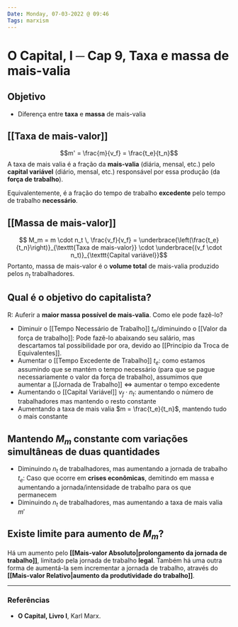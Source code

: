 ```yaml
---
Date: Monday, 07-03-2022 @ 09:46
Tags: marxism
---
```

# O Capital, I ─ Cap 9, Taxa e massa de mais-valia
## Objetivo
* Diferença entre **taxa** e **massa** de mais-valia

## [[Taxa de mais-valor]]
$$m' = \frac{m}{v_f} = \frac{t_e}{t_n}$$
A taxa de mais valia é a fração da **mais-valia** (diária, mensal, etc.) pelo **capital variável** (diário, mensal, etc.) responsável por essa produção (da **força de trabalho**).

Equivalentemente, é a fração do tempo de trabalho **excedente** pelo tempo de trabalho **necessário**. 

## [[Massa de mais-valor]]
$$ M_m = m \cdot n_t \, \frac{v_f}{v_f} = \underbrace{\left(\frac{t_e}{t_n}\right)}_{\texttt{Taxa de mais-valor}} \cdot \underbrace{(v_f \cdot n_t)}_{\texttt{Capital variável}}$$
Portanto, massa de mais-valor é o **volume total** de mais-valia produzido pelos $n_t$ trabalhadores.

## Qual é o objetivo do capitalista?
R: Auferir a **maior massa possível de mais-valia**. Como ele pode fazê-lo?

* Diminuir o [[Tempo Necessário de Trabalho]] $t_n$/diminuindo o [[Valor da força de trabalho]]: Pode fazê-lo abaixando seu salário, mas descartamos tal possibilidade por ora, devido ao [[Princípio da Troca de Equivalentes]]. 
* Aumentar o [[Tempo Excedente de Trabalho]] $t_e$: como estamos assumindo que se mantém o tempo necessário (para que se pague necessariamente o valor da força de trabalho), assumimos que aumentar a [[Jornada de Trabalho]] $\iff$ aumentar o tempo excedente
* Aumentando o [[Capital Variável]] $v_f \cdot n_t$: aumentando o número de trabalhadores mas mantendo o resto constante
* Aumentando a taxa de mais valia $m = \frac{t_e}{t_n}$, mantendo tudo o mais constante

## Mantendo $M_m$ constante com variações simultâneas de duas quantidades
* Diminuindo $n_t$ de trabalhadores, mas aumentando a jornada de trabalho $t_e$: Caso que ocorre em **crises econômicas**, demitindo em massa e aumentando a jornada/intensidade de trabalho para os que permanecem
* Diminuindo $n_t$ de trabalhadores, mas aumentando a taxa de mais valia $m'$

## Existe limite para aumento de $M_m$?
Há um aumento pelo **[[Mais-valor Absoluto|prolongamento da jornada de trabalho]]**, limitado pela jornada de trabalho **legal**. 
Também há uma outra forma de aumentá-la sem incrementar a jornada de trabalho, através do **[[Mais-valor Relativo|aumento da produtividade do trabalho]]**. 

---
### Referências
- **O Capital, Livro I**, Karl Marx.